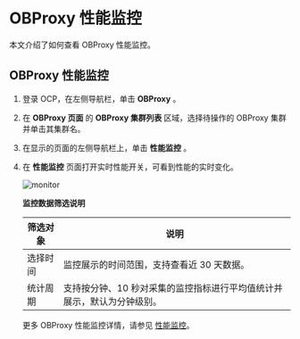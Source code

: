 # OBProxy 性能监控

本文介绍了如何查看 OBProxy 性能监控。

## OBProxy 性能监控

1. 登录 OCP，在左侧导航栏，单击 **OBProxy** 。

2. 在 **OBProxy 页面** 的 **OBProxy 集群列表** 区域，选择待操作的 OBProxy 集群并单击其集群名。

3. 在显示的页面的左侧导航栏上，单击 **性能监控** 。

4. 在 **性能监控** 页面打开实时性能开关，可看到性能的实时变化。

   ![monitor](https://help-static-aliyun-doc.aliyuncs.com/assets/img/zh-CN/2729721461/p347751.png)

   **监控数据筛选说明**

   | 筛选对象 |                  说明                   |
   |------|---------------------------------------|
   | 选择时间 | 监控展示的时间范围，支持查看近 30 天数据。               |
   | 统计周期 | 支持按分钟、10 秒对采集的监控指标进行平均值统计并展示，默认为分钟级别。 |

   更多 OBProxy 性能监控详情，请参见 [性能监控](https://www.oceanbase.com/docs/enterprise-oceanbase-ocp-cn-10000000001542119)。

